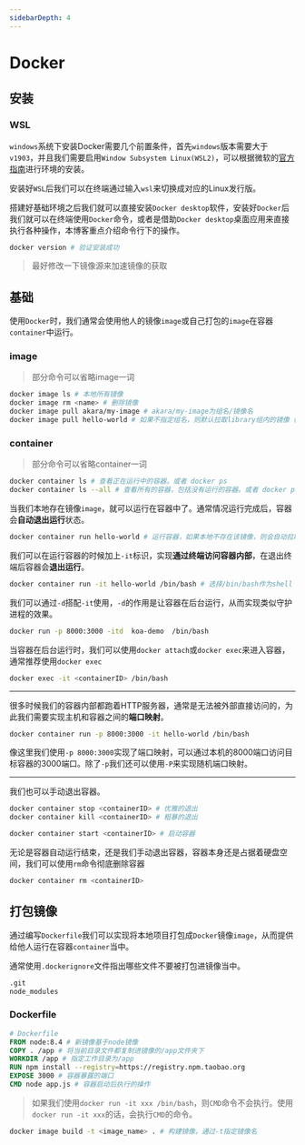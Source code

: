 ```yaml
---
sidebarDepth: 4
---
```


# Docker

## 安装

### WSL

`windows`系统下安装Docker需要几个前置条件，首先`windows`版本需要大于`v1903`，并且我们需要启用`Window Subsystem Linux(WSL2)`，可以根据微软的[官方指南](https://docs.microsoft.com/zh-cn/windows/wsl/install-win10)进行环境的安装。

安装好`WSL`后我们可以在终端通过输入`wsl`来切换成对应的Linux发行版。

搭建好基础环境之后我们就可以直接安装`Docker desktop`软件，安装好`Docker`后我们就可以在终端使用`Docker`命令，或者是借助`Docker desktop`桌面应用来直接执行各种操作，本博客重点介绍命令行下的操作。

``` bash
docker version # 验证安装成功
```

> 最好修改一下镜像源来加速镜像的获取



## 基础

使用`Docker`时，我们通常会使用他人的镜像`image`或自己打包的`image`在容器`container`中运行。

### image

> 部分命令可以省略image一词

``` bash
docker image ls # 本地所有镜像
docker image rm <name> # 删除镜像
docker image pull akara/my-image # akara/my-image为组名/镜像名
docker image pull hello-world # 如果不指定组名，则默认拉取library组内的镜像（官方镜像）
```



### container

> 部分命令可以省略container一词

``` bash
docker container ls # 查看正在运行中的容器。或者 docker ps
docker container ls --all # 查看所有的容器，包括没有运行的容器。或者 docker ps -a
```

当我们本地存在镜像`image`，就可以运行在容器中了。通常情况运行完成后，容器会**自动退出运行**状态。

``` bash
docker container run hello-world # 运行容器，如果本地不存在该镜像，则会自动拉取远程镜像
```

我们可以在运行容器的时候加上`-it`标识，实现**通过终端访问容器内部**，在退出终端后容器会**退出运行**。

``` bash
docker container run -it hello-world /bin/bash # 选择/bin/bash作为shell
```

我们可以通过`-d`搭配`-it`使用，`-d`的作用是让容器在后台运行，从而实现类似守护进程的效果。

``` bash
docker run -p 8000:3000 -itd  koa-demo  /bin/bash
```

当容器在后台运行时，我们可以使用`docker attach`或`docker exec`来进入容器，通常推荐使用`docker exec`

``` bash
docker exec -it <containerID> /bin/bash
```

------

很多时候我们的容器内部都跑着HTTP服务器，通常是无法被外部直接访问的，为此我们需要实现主机和容器之间的**端口映射**。

``` bash
docker container run -p 8000:3000 -it hello-world /bin/bash
```

像这里我们使用`-p 8000:3000`实现了端口映射，可以通过本机的8000端口访问目标容器的3000端口。除了`-p`我们还可以使用`-P`来实现随机端口映射。

------

我们也可以手动退出容器。

``` bash
docker container stop <containerID> # 优雅的退出
docker container kill <containerID> # 粗暴的退出

docker container start <containerID> # 启动容器
```

无论是容器自动运行结束，还是我们手动退出容器，容器本身还是占据着硬盘空间，我们可以使用`rm`命令彻底删除容器

``` bash
docker container rm <containerID>
```



## 打包镜像

通过编写`Dockerfile`我们可以实现将本地项目打包成`Docker`镜像`image`，从而提供给他人运行在容器`container`当中。

通常使用`.dockerignore`文件指出哪些文件不要被打包进镜像当中。

``` markdown
.git
node_modules
```



### Dockerfile

``` dockerfile
# Dockerfile
FROM node:8.4 # 新镜像基于node镜像
COPY . /app # 将当前目录文件都复制进镜像的/app文件夹下
WORKDIR /app # 指定工作目录为/app
RUN npm install --registry=https://registry.npm.taobao.org 
EXPOSE 3000 # 容器暴露的端口
CMD node app.js # 容器启动后执行的操作
```

> 如果我们使用`docker run -it xxx /bin/bash`，则`CMD`命令不会执行。使用`docker run -it xxx`的话，会执行`CMD`的命令。

``` bash
docker image build -t <image_name> . # 构建镜像，通过-t指定镜像名
```



